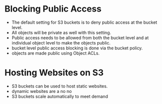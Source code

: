 # Blocking Public Access

- The default setting for S3 buckets is to deny public access at the bucket level.
- All objects will be private as well with this setting.
- Public access needs to be allowed from both the bucket level and at individual object level to make the objects public.
- bucket level public access blocking is done via the bucket policy.
- objects are made public using Object ACLs.

# Hosting Websites on S3

- S3 buckets can be used to host static websites.
- dynamic websites are a no no
- S3 buckets scale automatically to meet demand
